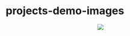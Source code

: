 # projects-demo-images


<p align="center">
  <img src="[http://www.fillmurray.com/460/300](https://github.com/mickeymaruf/projects-demo-images/blob/main/gamely/gamely.png)">
</p>
